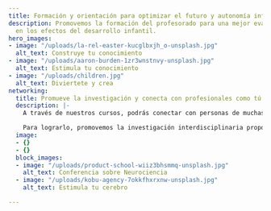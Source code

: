 ```yaml
---
title: Formación y orientación para optimizar el futuro y autonomía infantil
description: Promovemos la formación del profesorado para una mejor evaluación e intervención
  en los efectos del desarrollo infantil.
hero_images:
- image: "/uploads/la-rel-easter-kucglbxjh_o-unsplash.jpg"
  alt_text: Construye tu conocimiento
- image: "/uploads/aaron-burden-1zr3wnstnvy-unsplash.jpg"
  alt_text: Estimula tu conocimiento
- image: "/uploads/children.jpg"
  alt_text: Diviertete y crea
networking:
  title: Promueve la investigación y conecta con profesionales como tú
  description: |-
    A través de nuestros cursos, podrás conectar con personas de muchas partes del mundo que comparten la misma pasión que tú por investigar, aprender y compartir conocimiento.

    Para lograrlo, promovemos la investigación interdisciplinaria proponiendo e innovando metodologías para posibilitar el óptimo desarrollo infantil.
  image:
  - {}
  - {}
  block_images:
  - image: "/uploads/product-school-wiiz3bhsmmq-unsplash.jpg"
    alt_text: Conferencia sobre Neurociencia
  - image: "/uploads/kobu-agency-7okkfhxrxnw-unsplash.jpg"
    alt_text: Estimula tu cerebro

---
```

